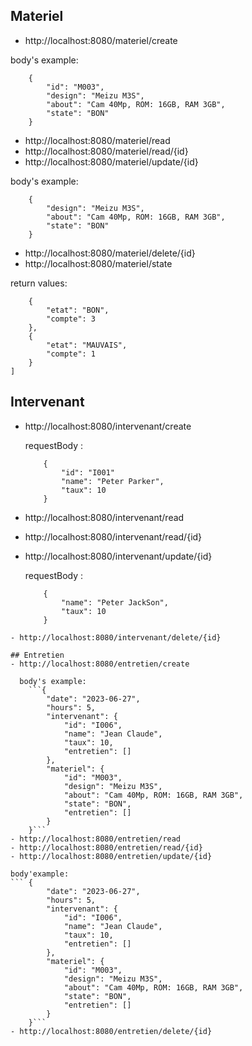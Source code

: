 ## Materiel
- http://localhost:8080/materiel/create

body's example:
```
    {
        "id": "M003",
        "design": "Meizu M3S",
        "about": "Cam 40Mp, ROM: 16GB, RAM 3GB",
        "state": "BON"
    }
```
- http://localhost:8080/materiel/read
- http://localhost:8080/materiel/read/{id}
- http://localhost:8080/materiel/update/{id}

body's example:
```
    {
        "design": "Meizu M3S",
        "about": "Cam 40Mp, ROM: 16GB, RAM 3GB",
        "state": "BON"
    }
```
- http://localhost:8080/materiel/delete/{id}
- http://localhost:8080/materiel/state

return values:
```[
	{
		"etat": "BON",
		"compte": 3
	},
	{
		"etat": "MAUVAIS",
		"compte": 1
	}
]
```

## Intervenant
- http://localhost:8080/intervenant/create
  
  requestBody :
    ```
        {
            "id": "I001"
            "name": "Peter Parker",
            "taux": 10
        }
    ```
- http://localhost:8080/intervenant/read
- http://localhost:8080/intervenant/read/{id}
- http://localhost:8080/intervenant/update/{id}
  
  requestBody :
    ```
        {
            "name": "Peter JackSon",
            "taux": 10
        }
```
- http://localhost:8080/intervenant/delete/{id}
  
## Entretien
- http://localhost:8080/entretien/create
  
  body's example:
	```{
		"date": "2023-06-27",
		"hours": 5,
		"intervenant": {
			"id": "I006",
			"name": "Jean Claude",
			"taux": 10,
			"entretien": []
		},
		"materiel": {
			"id": "M003",
			"design": "Meizu M3S",
			"about": "Cam 40Mp, ROM: 16GB, RAM 3GB",
			"state": "BON",
			"entretien": []
		}
	}```
- http://localhost:8080/entretien/read
- http://localhost:8080/entretien/read/{id}
- http://localhost:8080/entretien/update/{id}

body'example:
```	{
		"date": "2023-06-27",
		"hours": 5,
		"intervenant": {
			"id": "I006",
			"name": "Jean Claude",
			"taux": 10,
			"entretien": []
		},
		"materiel": {
			"id": "M003",
			"design": "Meizu M3S",
			"about": "Cam 40Mp, ROM: 16GB, RAM 3GB",
			"state": "BON",
			"entretien": []
		}
	}```
- http://localhost:8080/entretien/delete/{id}
  